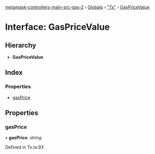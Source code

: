 [metamask-controllers-main-src-gas-2](../README.md) › [Globals](../globals.md) › ["Tx"](../modules/_tx_.md) › [GasPriceValue](_tx_.gaspricevalue.md)

# Interface: GasPriceValue

## Hierarchy

* **GasPriceValue**

## Index

### Properties

* [gasPrice](_tx_.gaspricevalue.md#gasprice)

## Properties

###  gasPrice

• **gasPrice**: *string*

Defined in Tx.ts:93
